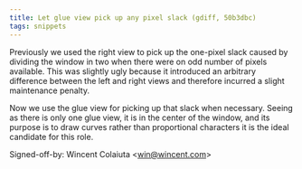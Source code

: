 ```yaml
---
title: Let glue view pick up any pixel slack (gdiff, 50b3dbc)
tags: snippets
---
```


Previously we used the right view to pick up the one-pixel slack caused by dividing the window in two when there were on odd number of pixels available. This was slightly ugly because it introduced an arbitrary difference between the left and right views and therefore incurred a slight maintenance penalty.

Now we use the glue view for picking up that slack when necessary. Seeing as there is only one glue view, it is in the center of the window, and its purpose is to draw curves rather than proportional characters it is the ideal candidate for this role.

Signed-off-by: Wincent Colaiuta &lt;win@wincent.com&gt;
